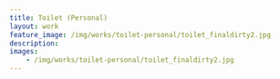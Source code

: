```yaml
---
title: Toilet (Personal)
layout: work
feature_image: /img/works/toilet-personal/toilet_finaldirty2.jpg
description:
images:
    - /img/works/toilet-personal/toilet_finaldirty2.jpg
---
```

